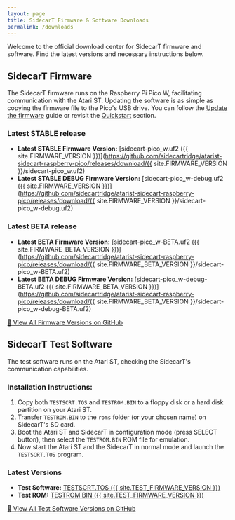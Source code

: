 ```yaml
---
layout: page
title: SidecarT Firmware & Software Downloads
permalink: /downloads
---
```


Welcome to the official download center for SidecarT firmware and software. Find the latest versions and necessary instructions below.

## SidecarT Firmware

The SidecarT firmware runs on the Raspberry Pi Pico W, facilitating communication with the Atari ST. Updating the software is as simple as copying the firmware file to the Pico's USB drive. You can follow the [Update the firmware](https://docs.sidecartridge.com/sidecartridge-multidevice/how_to/#update-the-firmware) guide or revisit the [Quickstart](/quickstart) section.


### Latest STABLE release
- **Latest STABLE Firmware Version:** [sidecart-pico_w.uf2 ({{ site.FIRMWARE_VERSION }})](https://github.com/sidecartridge/atarist-sidecart-raspberry-pico/releases/download/{{ site.FIRMWARE_VERSION }}/sidecart-pico_w.uf2)
- **Latest STABLE DEBUG Firmware Version:** [sidecart-pico_w-debug.uf2 ({{ site.FIRMWARE_VERSION }})](https://github.com/sidecartridge/atarist-sidecart-raspberry-pico/releases/download/{{ site.FIRMWARE_VERSION }}/sidecart-pico_w-debug.uf2)

### Latest BETA release
- **Latest BETA Firmware Version:** [sidecart-pico_w-BETA.uf2 ({{ site.FIRMWARE_BETA_VERSION }})](https://github.com/sidecartridge/atarist-sidecart-raspberry-pico/releases/download/{{ site.FIRMWARE_BETA_VERSION }}/sidecart-pico_w-BETA.uf2)
- **Latest BETA DEBUG Firmware Version:** [sidecart-pico_w-debug-BETA.uf2 ({{ site.FIRMWARE_BETA_VERSION }})](https://github.com/sidecartridge/atarist-sidecart-raspberry-pico/releases/download/{{ site.FIRMWARE_BETA_VERSION }}/sidecart-pico_w-debug-BETA.uf2)


[🔗 View All Firmware Versions on GitHub](https://github.com/sidecartridge/atarist-sidecart-raspberry-pico/releases)

## SidecarT Test Software

The test software runs on the Atari ST, checking the SidecarT's communication capabilities. 

### Installation Instructions:
1. Copy both `TESTSCRT.TOS` and `TESTROM.BIN` to a floppy disk or a hard disk partition on your Atari ST.
2. Transfer `TESTROM.BIN` to the `roms` folder (or your chosen name) on SidecarT's SD card.
3. Boot the Atari ST and SidecarT in configuration mode (press SELECT button), then select the `TESTROM.BIN` ROM file for emulation.
4. Now start the Atari ST and the SidecarT in normal mode and launch the `TESTSCRT.TOS` program.

### Latest Versions
- **Test Software:** [TESTSCRT.TOS ({{ site.TEST_FIRMWARE_VERSION }})](https://github.com/sidecartridge/atarist-sidecart-test-rom/releases/download/v0.0.3/TESTSCRT.TOS)
- **Test ROM:** [TESTROM.BIN ({{ site.TEST_FIRMWARE_VERSION }})](https://github.com/sidecartridge/atarist-sidecart-test-rom/releases/download/v0.0.3/TESTROM.BIN)

[🔗 View All Test Software Versions on GitHub](https://github.com/sidecartridge/atarist-sidecart-test-rom/releases)
